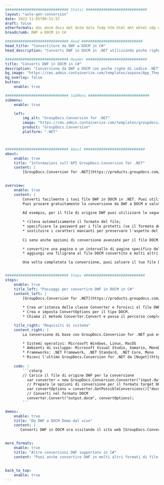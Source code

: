 ```yaml
---
############################# Static ############################
layout: "auto-gen-conversion"
date: 2022-11-05T06:51:57
draft: false
otherformats: doc docm docx dot dotm dotx fodp htm html mht mhtml odp odt otp pot potm potx pps ppsm ppsx ppt pptm pptx rtf
breadcrumb: DWF a DOCM in C#

############################# Head ############################
head_title: "Convertitore da DWF a DOCM in C#"
head_description: "Converti DWF in DOCM in .NET utilizzando poche righe di codice. Utilizza l'API di conversione dei documenti di GroupDocs per convertire oltre 160 formati di file."

############################# Header ############################
title: "Converti DWF in DOCM in C#"
description: "Conversione da DWF a DOCM con poche righe di codice .NET"
bg_image: "https://cms.admin.containerize.com/templates/aspose/App_Themes/V3/images/bg/header1.png"
bg_overlay: false
button:
    enable: true

############################# SubMenu ############################
submenu:
    enable: true

    left:
        img_alt: "GroupDocs.Conversion for .NET"
        image: "https://cms.admin.containerize.com/templates/groupdocs/images/product-logos/90x90-noborder/groupdocs-conversion-net.png"
        product: "GroupDocs.Conversion"
        platform: ".NET"



############################# About ############################
about:
    enable: true
    title: "Informazioni sull'API GroupDocs.Conversion for .NET"
    content: |
        [GroupDocs.Conversion for .NET](https://products.groupdocs.com/conversion/net/) può essere utilizzato per convertire Microsoft Word, Excel, PowerPoint, PDF, Visio e altri formati. GroupDocs.Conversion è un'API standalone adatta per sistemi interni e back-end in cui sono richieste prestazioni elevate. Non dipende da alcun software come Microsoft o Open Office.
    

overview:
    enable: true
    content: |
        Converti facilmente i tuoi file DWF in DOCM in .NET. Puoi utilizzare solo un paio di righe di codice C# in qualsiasi piattaforma a tua scelta come: Windows, Linux, macOS.
        Puoi provare gratuitamente la conversione da DWF a DOCM e valutare la qualità dei risultati della conversione. Insieme a semplici scenari di conversione di file, puoi provare opzioni più avanzate per caricare il file di origine DWF e per salvare il risultato di output DOCM. 
        
        Ad esempio, per il file di origine DWF puoi utilizzare le seguenti opzioni di caricamento:

        * rileva automaticamente il formato del file;
        * specificare la password per i file protetti (se il formato del file lo supporta);
        * sostituire i caratteri mancanti per preservare l'aspetto del documento.
        
        Ci sono anche opzioni di conversione avanzate per il file DOCM:

        * convertire una pagina o un intervallo di pagine specifico del documento;
        * aggiungi una filigrana al file DOCM convertito e molti altri.

        Una volta completata la conversione, puoi salvare il tuo file DOCM nel percorso del file locale o in qualsiasi archivio di terze parti come FTP, Amazon S3, Google Drive, Dropbox ecc. Nota: per convertire DWF in {{ TO}} non è necessario alcun software aggiuntivo installato, come MS Office, Open Office, Adobe Acrobat Reader ecc.


############################# Steps ############################
steps:
    enable: true
    title_left: "Passaggi per convertire DWF in DOCM in C#"
    content_left: |
        [GroupDocs.Conversion for .NET](https://products.groupdocs.com/conversion/net/) consente agli sviluppatori di convertire facilmente un file DWF in DOCM con poche righe di codice.
        
        * Crea un'istanza della classe Converter e fornisci al file DWF il percorso completo
        * Crea e imposta ConvertOptions per il tipo DOCM.
        * Chiama il metodo Converter.Convert e passa il percorso completo e il formato (DOCM) come parametro

    title_right: "Requisiti di sistema"
    content_right: |
        La conversione di base con GroupDocs.Conversion for .NET può essere eseguita in pochi semplici passaggi. Le nostre API sono supportate su tutte le principali piattaforme e sistemi operativi. Prima di eseguire il codice seguente, assicurati di avere i seguenti prerequisiti installati sul tuo sistema.

        * Sistemi operativi: Microsoft Windows, Linux, MacOS
        * Ambienti di sviluppo: Microsoft Visual Studio, Xamarin, MonoDevelop
        * Frameworks: .NET Framework, .NET Standard, .NET Core, Mono
        * Ricevi l'ultimo GroupDocs.Conversion for .NET da [Nuget](https://www.nuget.org/packages/groupdocs.conversion)
         
    code: |
        ```csharp    
        // Carica il file di origine DWF per la conversione
          var converter = new GroupDocs.Conversion.Converter("input.dwf");
          // Prepara le opzioni di conversione per il formato target DOCM
          var convertOptions = converter.GetPossibleConversions()["docm"].ConvertOptions;
          // Converti nel formato DOCM
          converter.Convert("output.docm", convertOptions);
        ```

demos:
    enable: true
    title: "Da DWF a DOCM Demo dal vivo"
    content: |
       Converti DWF in DOCM ora visitando il sito web [GroupDocs.Conversion App](https://products.groupdocs.app/conversion/family). La demo online presenta i seguenti vantaggi
          

more_formats:
    enable: true
    title: "Altre conversioni DWF supportate in C#"
    content: "Puoi anche convertire DWF in molti altri formati di file. Si prega di consultare l'elenco di seguito."
       
       
back_to_top:
    enable: true
---
```

